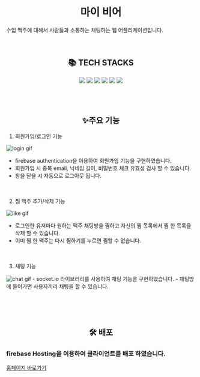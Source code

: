 <div align=center><h1>마이 비어</h1></div>

수입 맥주에 대해서 사람들과 소통하는 채팅하는 웹 어플리케이션입니다.
<br><br><br>

<div align=center><h2>📚 TECH STACKS</h2></div>
<div align=center>
  <img src="https://img.shields.io/badge/React-61DAFB?style=for-the-badge&logo=react&logoColor=white">
  <img src="https://img.shields.io/badge/Redux-764ABC?style=for-the-badge&logo=redux&logoColor=white">
  <img src="https://img.shields.io/badge/StyledComponents-DB7093?style=for-the-badge&logo=styled-components&logoColor=white">

  <img src="https://img.shields.io/badge/TypeScript-3178C6?style=for-the-badge&logo=typescript&logoColor=black"> 
  <img src="https://img.shields.io/badge/socket.io-010101?style=for-the-badge&logo=socket.io&logoColor=white">
  <img src="https://img.shields.io/badge/firebase-FFCA28?style=for-the-badge&logo=firebase&logoColor=white">
</div><br><br><br>
  

<div align=center><h2>✨주요 기능</h2></div>

1. 회원가입/로그인 기능
<img src="https://user-images.githubusercontent.com/58635833/229878518-4c61722d-f59b-4af6-a654-ff94fc671bcd.gif" alt="login gif">

- firebase authentication을 이용하여 회원가입 기능을 구현하였습니다.
- 회원가입 시 중복 email, 닉네임 길이, 비밀번호 체크 유효성 검사 할 수 있습니다.
- 창을 닫을 시 자동으로 로그아웃 됩니다.
<br><br><br>

2. 찜 맥주 추가/삭제 기능
<img src="https://user-images.githubusercontent.com/58635833/229878524-368bf983-d3a5-473e-b019-015ba8eba9a5.gif" alt="like gif">

- 로그인한 유저마다 원하는 맥주 채팅방을 찜하고 자신의 찜 목록에서 찜 한 목록을 삭제 할 수 있습니다.
- 이미 찜 한 맥주는 다시 찜하기를 누르면 찜할 수 없습니다.
<br><br><br>

3. 채팅 기능
<img src="https://user-images.githubusercontent.com/58635833/229878509-7826463e-2d57-4a86-9774-e194197412ef.gif" alt="chat gif">
- socket.io 라이브러리를 사용하여 채팅 기능을 구현하였습니다.
- 채팅방에 들어가면 사용자끼리 채팅을 할 수 있습니다.
<br><br><br>
<br><br>


<div align=center><h2>🛠 배포</h2></div>

### firebase Hosting을 이용하여 클라이언트를 배포 하였습니다.
 [홈페이지 바로가기](<https://mybeer-78002.web.app/>) 
